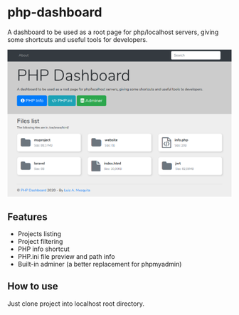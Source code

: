 # php-dashboard
A dashboard to be used as a root page for php/localhost servers, giving some shortcuts and useful tools for developers.


![Page Screenshot](https://github.com/luizalbertobm/php-dashboard/blob/master/screen.png)

## Features
- Projects listing
- Project filtering
- PHP info shortcut
- PHP.ini file preview and path info
- Built-in adminer (a better replacement for phpmyadmin)

## How to use
Just clone project into localhost root directory.
